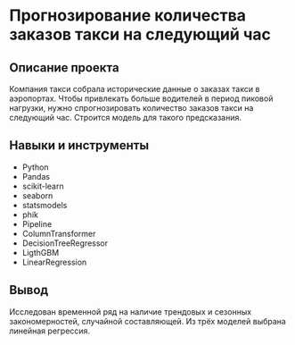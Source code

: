 # Прогнозирование количества заказов такси на следующий час

## Описание проекта
Компания такси собрала исторические данные о заказах такси в аэропортах. Чтобы привлекать больше водителей в период пиковой нагрузки, нужно спрогнозировать количество заказов такси на следующий час. Строится модель для такого предсказания.

## Навыки и инструменты
- Python
- Pandas
- scikit-learn
- seaborn
- statsmodels
- phik
- Pipeline
- ColumnTransformer
- DecisionTreeRegressor
- LigthGBM
- LinearRegression

## Вывод
Исследован временной ряд на наличие трендовых и сезонных закономерностей, случайной составляющей. Из трёх моделей выбрана линейная регрессия.

